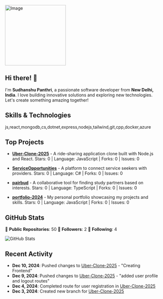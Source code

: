 <img src="https://media2.giphy.com/media/11jacPItBsJDLa/source.gif" alt="Image" align="center" width="200" height="200">

## Hi there! 👋

I'm **Sudhanshu Panthri**, a passionate software developer from **New Delhi, India**. I love building innovative solutions and exploring new technologies. Let's create something amazing together!

## Skills & Technologies

js,react,mongodb,cs,dotnet,express,nodejs,tailwind,git,cpp,docker,azure

## Top Projects

- [**Uber-Clone-2025**](https://github.com/SudhanshuPanthri/Uber-Clone-2025) - A ride-sharing application clone built with Node.js and React.
  Stars: 0 | Language: JavaScript | Forks: 0 | Issues: 0

- [**ServiceOpportunities**](https://github.com/SudhanshuPanthri/ServiceOpportunities) - A platform to connect service seekers with providers.
  Stars: 0 | Language: C# | Forks: 0 | Issues: 0

- [**pairbud**](https://github.com/SudhanshuPanthri/pairbud) - A collaborative tool for finding study partners based on interests.
  Stars: 0 | Language: TypeScript | Forks: 0 | Issues: 0

- [**portfolio-2024**](https://github.com/SudhanshuPanthri/portfolio-2024) - My personal portfolio showcasing my projects and skills.
  Stars: 0 | Language: JavaScript | Forks: 0 | Issues: 0

## GitHub Stats

🌟 **Public Repositories**: 50
👥 **Followers**: 2
🔗 **Following**: 4

![GitHub Stats](https://github-readme-stats.vercel.app/api?username=SudhanshuPanthri&show_icons=true&theme=radical)

## Recent Activity

- **Dec 10, 2024**: Pushed changes to [Uber-Clone-2025](https://github.com/SudhanshuPanthri/Uber-Clone-2025) - "Creating Frontend"
- **Dec 9, 2024**: Pushed changes to [Uber-Clone-2025](https://github.com/SudhanshuPanthri/Uber-Clone-2025) - "added user profile and logout routes"
- **Dec 4, 2024**: Completed route for user registration in [Uber-Clone-2025](https://github.com/SudhanshuPanthri/Uber-Clone-2025)
- **Dec 3, 2024**: Created new branch for [Uber-Clone-2025](https://github.com/SudhanshuPanthri/Uber-Clone-2025)

